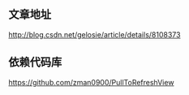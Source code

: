 ## 文章地址
http://blog.csdn.net/gelosie/article/details/8108373

## 依赖代码库
https://github.com/zman0900/PullToRefreshView


